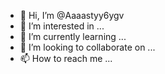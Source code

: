 - 👋 Hi, I’m @Aaaastyy6ygv
- 👀 I’m interested in ...
- 🌱 I’m currently learning ...
- 💞️ I’m looking to collaborate on ...
- 📫 How to reach me ...

<!---
Aaaastyy6ygv/Aaaastyy6ygv is a ✨ special ✨ repository because its `README.md` (this file) appears on your GitHub profile.
You can click the Preview link to take a look at your changes.
--->
